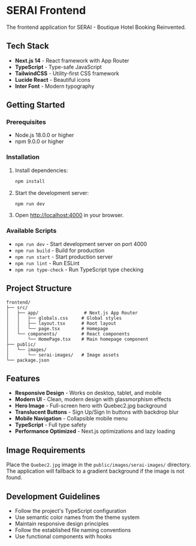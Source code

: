 # SERAI Frontend

The frontend application for SERAI - Boutique Hotel Booking Reinvented.

## Tech Stack

- **Next.js 14** - React framework with App Router
- **TypeScript** - Type-safe JavaScript
- **TailwindCSS** - Utility-first CSS framework
- **Lucide React** - Beautiful icons
- **Inter Font** - Modern typography

## Getting Started

### Prerequisites

- Node.js 18.0.0 or higher
- npm 9.0.0 or higher

### Installation

1. Install dependencies:
   ```bash
   npm install
   ```

2. Start the development server:
   ```bash
   npm run dev
   ```

3. Open [http://localhost:4000](http://localhost:4000) in your browser.

### Available Scripts

- `npm run dev` - Start development server on port 4000
- `npm run build` - Build for production
- `npm run start` - Start production server
- `npm run lint` - Run ESLint
- `npm run type-check` - Run TypeScript type checking

## Project Structure

```
frontend/
├── src/
│   ├── app/                 # Next.js App Router
│   │   ├── globals.css     # Global styles
│   │   ├── layout.tsx      # Root layout
│   │   └── page.tsx        # Homepage
│   └── components/         # React components
│       └── HomePage.tsx    # Main homepage component
├── public/
│   └── images/
│       └── serai-images/   # Image assets
└── package.json
```

## Features

- **Responsive Design** - Works on desktop, tablet, and mobile
- **Modern UI** - Clean, modern design with glassmorphism effects
- **Hero Image** - Full-screen hero with Quebec2.jpg background
- **Translucent Buttons** - Sign Up/Sign In buttons with backdrop blur
- **Mobile Navigation** - Collapsible mobile menu
- **TypeScript** - Full type safety
- **Performance Optimized** - Next.js optimizations and lazy loading

## Image Requirements

Place the `Quebec2.jpg` image in the `public/images/serai-images/` directory. The application will fallback to a gradient background if the image is not found.

## Development Guidelines

- Follow the project's TypeScript configuration
- Use semantic color names from the theme system
- Maintain responsive design principles
- Follow the established file naming conventions
- Use functional components with hooks
